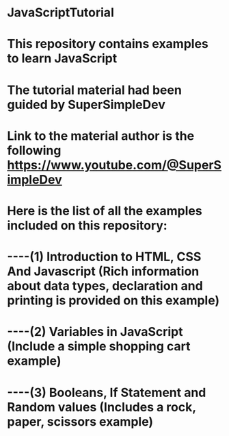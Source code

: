 # JavaScriptTutorial
# This repository contains examples to learn JavaScript
# The tutorial material had been guided by SuperSimpleDev
# Link to the material author is the following https://www.youtube.com/@SuperSimpleDev
# Here is the list of all the examples included on this repository:
# ----(1) Introduction to HTML, CSS And Javascript (Rich information about data types, declaration and printing is provided on this example)
# ----(2) Variables in JavaScript (Include a simple shopping cart example)
# ----(3) Booleans, If Statement and Random values (Includes a rock, paper, scissors example)




